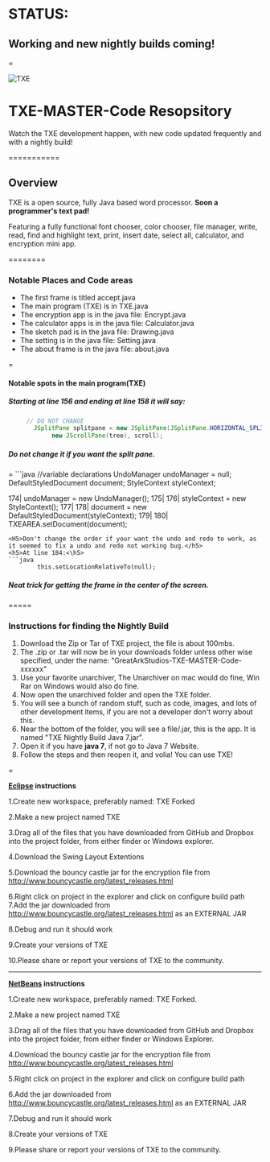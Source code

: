 <h1><b>STATUS:</b></h1><h2>Working and new nightly builds coming!</h2>
=

![TXE](http://greatarkstudios.weebly.com/uploads/1/3/0/5/13052964/6677706.png?481 "TXE")

TXE-MASTER-Code Resopsitory 
===============

Watch the TXE development happen, with new code updated frequently and with a nightly build!

===========
<h2>Overview</h2>
<p>TXE is a open source, fully Java based word processor. <b>Soon a programmer's text pad!</b></p>
<p>Featuring a fully functional font chooser, color chooser, file manager, write, read, find and highlight text, print, insert date, select all, calculator, and encryption mini app.</p>
========
<h3>Notable Places and Code areas</h3>
<ul>
<li>The first frame is titled accept.java</li>
<li>The main program (TXE) is in TXE.java</li>
<li>The encryption app is in the java file: Encrypt.java</li>
<li>The calculator apps is in the java file: Calculator.java</li>
<li>The sketch pad is in the java file: Drawing.java </li>
<li>The setting is in the java file: Setting.java </li>
<li>The about frame is in the java file: about.java</li>
</ul>
=
<H4><b>Notable spots in the main program(TXE)</b></h4>


<H5>Starting at line 156 and ending at line 158 it will say:</h5>

```java
	 // DO NOT CHANGE
       JSplitPane splitpane = new JSplitPane(JSplitPane.HORIZONTAL_SPLIT,
			new JScrollPane(tree), scroll);

```
<H5>Do not change it if you want the split pane.</h5>
=
```java
              //variable declarations 
	      UndoManager undoManager = null;
	      DefaultStyledDocument document;
              StyleContext styleContext;


174|		undoManager = new UndoManager();
175|
176|		styleContext = new StyleContext();
177|
178|          document = new DefaultStyledDocument(styleContext);
179|
180|		TXEAREA.setDocument(document);
```
<H5>Don't change the order if your want the undo and redo to work, as it seemed to fix a undo and redo not working bug.</h5>
<h5>At line 184:<\h5>
```java 
		this.setLocationRelativeTo(null);
```
<h5>Neat trick for getting the frame in the center of the screen.</h5>
=====
<h3>Instructions for finding the Nightly Build</h3>
<ol>
<li>Download the Zip or Tar of TXE project, the file is about 100mbs.</li>
<li>The .zip or .tar will now be in your downloads folder unless other wise specified, under the name: "GreatArkStudios-TXE-MASTER-Code-xxxxxx"</li>
<li>Use your favorite unarchiver, The Unarchiver on mac would do fine, Win Rar on Windows would also do fine.</li>
<li>Now open the unarchived folder and open the TXE folder.</li>
<li>You will see a bunch of random stuff, such as code, images, and lots of other development items, if you are not a developer don't worry about this.</li>
<li>Near the bottom of the folder, you will see a file/.jar, this is the app. It is named "TXE Nightly Build Java 7.jar".</li> 
<li>Open it if you have <b>java 7</b>, if not go to Java 7 Website.</li>
<li>Follow the steps and then reopen it, and volia! You can use TXE!
</ol>
=


<b><a href= "http://eclipse.org">Eclipse</a> instructions</b>


1.Create new workspace, preferably named: TXE Forked


2.Make a new project named TXE 


3.Drag all of the files that you have downloaded from GitHub and Dropbox 
into the project folder, from either finder or Windows explorer.


4.Download the Swing Layout Extentions 


5.Download the bouncy castle jar for the encryption file from http://www.bouncycastle.org/latest_releases.html 


6.Right click on project in the explorer and click on configure build path
7.Add the jar downloaded from http://www.bouncycastle.org/latest_releases.html as an EXTERNAL JAR


8.Debug and run it should work


9.Create your versions of TXE 


<p>10.Please share or report your versions of TXE to the community.<p>


<hr></hr>


<b><a href="https://netbeans.org">NetBeans</a> instructions</b>


1.Create new workspace, preferably named: TXE Forked.


2.Make a new project named TXE


3.Drag all of the files that you have downloaded from GitHub and Dropbox 
into the project folder, from either finder or Windows Explorer.


4.Download the bouncy castle jar for the encryption file from http://www.bouncycastle.org/latest_releases.html 


5.Right click on project in the explorer and click on configure build path


6.Add the jar downloaded from http://www.bouncycastle.org/latest_releases.html as an EXTERNAL JAR


7.Debug and run it should work


8.Create your versions of TXE 


<p>9.Please share or report your versions of TXE to the community.</p>
